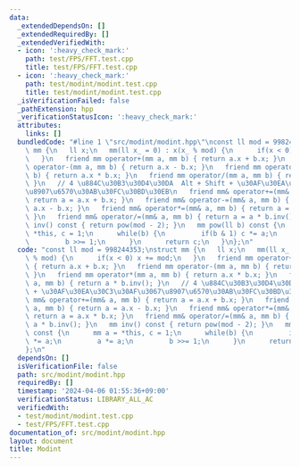 ```yaml
---
data:
  _extendedDependsOn: []
  _extendedRequiredBy: []
  _extendedVerifiedWith:
  - icon: ':heavy_check_mark:'
    path: test/FPS/FFT.test.cpp
    title: test/FPS/FFT.test.cpp
  - icon: ':heavy_check_mark:'
    path: test/modint/modint.test.cpp
    title: test/modint/modint.test.cpp
  _isVerificationFailed: false
  _pathExtension: hpp
  _verificationStatusIcon: ':heavy_check_mark:'
  attributes:
    links: []
  bundledCode: "#line 1 \"src/modint/modint.hpp\"\nconst ll mod = 998244353;\nstruct\
    \ mm {\n   ll x;\n   mm(ll x_ = 0) : x(x_ % mod) {\n      if(x < 0) x += mod;\n\
    \   }\n   friend mm operator+(mm a, mm b) { return a.x + b.x; }\n   friend mm\
    \ operator-(mm a, mm b) { return a.x - b.x; }\n   friend mm operator*(mm a, mm\
    \ b) { return a.x * b.x; }\n   friend mm operator/(mm a, mm b) { return a * b.inv();\
    \ }\n   // 4 \u884C\u30B3\u30D4\u30DA  Alt + Shift + \u30AF\u30EA\u30C3\u30AF\u3067\
    \u8907\u6570\u30AB\u30FC\u30BD\u30EB\n   friend mm& operator+=(mm& a, mm b) {\
    \ return a = a.x + b.x; }\n   friend mm& operator-=(mm& a, mm b) { return a =\
    \ a.x - b.x; }\n   friend mm& operator*=(mm& a, mm b) { return a = a.x * b.x;\
    \ }\n   friend mm& operator/=(mm& a, mm b) { return a = a * b.inv(); }\n   mm\
    \ inv() const { return pow(mod - 2); }\n   mm pow(ll b) const {\n      mm a =\
    \ *this, c = 1;\n      while(b) {\n         if(b & 1) c *= a;\n         a *= a;\n\
    \         b >>= 1;\n      }\n      return c;\n   }\n};\n"
  code: "const ll mod = 998244353;\nstruct mm {\n   ll x;\n   mm(ll x_ = 0) : x(x_\
    \ % mod) {\n      if(x < 0) x += mod;\n   }\n   friend mm operator+(mm a, mm b)\
    \ { return a.x + b.x; }\n   friend mm operator-(mm a, mm b) { return a.x - b.x;\
    \ }\n   friend mm operator*(mm a, mm b) { return a.x * b.x; }\n   friend mm operator/(mm\
    \ a, mm b) { return a * b.inv(); }\n   // 4 \u884C\u30B3\u30D4\u30DA  Alt + Shift\
    \ + \u30AF\u30EA\u30C3\u30AF\u3067\u8907\u6570\u30AB\u30FC\u30BD\u30EB\n   friend\
    \ mm& operator+=(mm& a, mm b) { return a = a.x + b.x; }\n   friend mm& operator-=(mm&\
    \ a, mm b) { return a = a.x - b.x; }\n   friend mm& operator*=(mm& a, mm b) {\
    \ return a = a.x * b.x; }\n   friend mm& operator/=(mm& a, mm b) { return a =\
    \ a * b.inv(); }\n   mm inv() const { return pow(mod - 2); }\n   mm pow(ll b)\
    \ const {\n      mm a = *this, c = 1;\n      while(b) {\n         if(b & 1) c\
    \ *= a;\n         a *= a;\n         b >>= 1;\n      }\n      return c;\n   }\n\
    };\n"
  dependsOn: []
  isVerificationFile: false
  path: src/modint/modint.hpp
  requiredBy: []
  timestamp: '2024-04-06 01:55:36+09:00'
  verificationStatus: LIBRARY_ALL_AC
  verifiedWith:
  - test/modint/modint.test.cpp
  - test/FPS/FFT.test.cpp
documentation_of: src/modint/modint.hpp
layout: document
title: Modint
---
```


